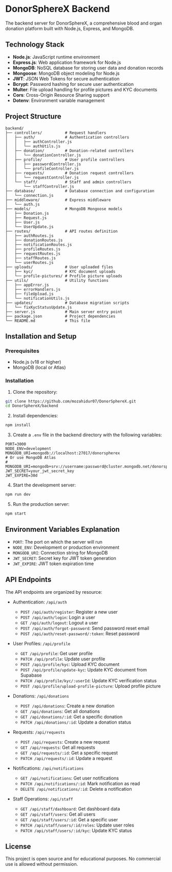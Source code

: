 # DonorSphereX Backend

The backend server for DonorSphereX, a comprehensive blood and organ donation platform built with Node.js, Express, and MongoDB.

## Technology Stack

- **Node.js**: JavaScript runtime environment
- **Express.js**: Web application framework for Node.js
- **MongoDB**: NoSQL database for storing user data and donation records
- **Mongoose**: MongoDB object modeling for Node.js
- **JWT**: JSON Web Tokens for secure authentication
- **Bcrypt**: Password hashing for secure user authentication
- **Multer**: File upload handling for profile pictures and KYC documents
- **Cors**: Cross-Origin Resource Sharing support
- **Dotenv**: Environment variable management

## Project Structure

```
backend/
├── controllers/          # Request handlers
│   ├── auth/             # Authentication controllers
│   │   ├── authController.js
│   │   └── authUtils.js
│   ├── donation/         # Donation-related controllers
│   │   └── donationController.js
│   ├── profile/          # User profile controllers
│   │   ├── passwordController.js
│   │   └── profileController.js
│   ├── requests/         # Donation request controllers
│   │   └── requestController.js
│   └── staff/            # Staff and admin controllers
│       └── staffController.js
├── database/             # Database connection and configuration
│   └── connection.js
├── middleware/           # Express middleware
│   └── auth.js
├── models/               # MongoDB Mongoose models
│   ├── Donation.js
│   ├── Request.js
│   ├── User.js
│   └── UserUpdate.js
├── routes/               # API routes definition
│   ├── authRoutes.js
│   ├── donationRoutes.js
│   ├── notificationRoutes.js
│   ├── profileRoutes.js
│   ├── requestRoutes.js
│   ├── staffRoutes.js
│   └── userRoutes.js
├── uploads/              # User uploaded files
│   ├── kyc/              # KYC document uploads
│   └── profile-pictures/ # Profile picture uploads
├── utils/                # Utility functions
│   ├── appError.js
│   ├── errorHandlers.js
│   ├── fileUpload.js
│   └── notificationUtils.js
├── updates/              # Database migration scripts
│   └── fixKycStatusUpdate.js
├── server.js             # Main server entry point
├── package.json          # Project dependencies
└── README.md             # This file
```

## Installation and Setup

### Prerequisites

- Node.js (v18 or higher)
- MongoDB (local or Atlas)

### Installation

1. Clone the repository:
```bash
git clone https://github.com/mozahidur07/DonorSphereX.git
cd DonorSphereX/backend
```

2. Install dependencies:
```bash
npm install
```

3. Create a `.env` file in the backend directory with the following variables:
```
PORT=3000
NODE_ENV=development
MONGODB_URI=mongodb://localhost:27017/donorspherex
# Or use MongoDB Atlas
# MONGODB_URI=mongodb+srv://username:password@cluster.mongodb.net/donorspherex
JWT_SECRET=your_jwt_secret_key
JWT_EXPIRE=30d
```

4. Start the development server:
```bash
npm run dev
```

5. Run the production server:
```bash
npm start
```

## Environment Variables Explanation

- `PORT`: The port on which the server will run
- `NODE_ENV`: Development or production environment
- `MONGODB_URI`: Connection string for MongoDB
- `JWT_SECRET`: Secret key for JWT token generation
- `JWT_EXPIRE`: JWT token expiration time

## API Endpoints

The API endpoints are organized by resource:

- Authentication: `/api/auth`
  - `POST /api/auth/register`: Register a new user
  - `POST /api/auth/login`: Login a user
  - `GET /api/auth/logout`: Logout a user
  - `POST /api/auth/forgot-password`: Send password reset email
  - `POST /api/auth/reset-password/:token`: Reset password

- User Profiles: `/api/profile`
  - `GET /api/profile`: Get user profile
  - `PATCH /api/profile`: Update user profile
  - `POST /api/profile/kyc`: Upload KYC document
  - `POST /api/profile/update-kyc`: Update KYC document from Supabase
  - `PATCH /api/profile/kyc/:userId`: Update KYC verification status
  - `POST /api/profile/upload-profile-picture`: Upload profile picture

- Donations: `/api/donations`
  - `POST /api/donations`: Create a new donation
  - `GET /api/donations`: Get all donations
  - `GET /api/donations/:id`: Get a specific donation
  - `PATCH /api/donations/:id`: Update a donation status

- Requests: `/api/requests`
  - `POST /api/requests`: Create a new request
  - `GET /api/requests`: Get all requests
  - `GET /api/requests/:id`: Get a specific request
  - `PATCH /api/requests/:id`: Update a request

- Notifications: `/api/notifications`
  - `GET /api/notifications`: Get user notifications
  - `PATCH /api/notifications/:id`: Mark notification as read
  - `DELETE /api/notifications/:id`: Delete a notification

- Staff Operations: `/api/staff`
  - `GET /api/staff/dashboard`: Get dashboard data
  - `GET /api/staff/users`: Get all users
  - `GET /api/staff/users/:id`: Get a specific user
  - `PATCH /api/staff/users/:id/roles`: Update user roles
  - `PATCH /api/staff/users/:id/kyc`: Update KYC status

## License

This project is open source and for educational purposes. No commercial use is allowed without permission.

